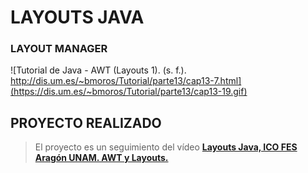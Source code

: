 # LAYOUTS JAVA

### LAYOUT MANAGER
![Tutorial de Java - AWT (Layouts 1). (s. f.). http://dis.um.es/~bmoros/Tutorial/parte13/cap13-7.html](https://dis.um.es/~bmoros/Tutorial/parte13/cap13-19.gif)
## PROYECTO REALIZADO
> El proyecto es un seguimiento del vídeo [**Layouts Java, ICO FES Aragón UNAM. AWT y Layouts.**](https://youtu.be/bKoCtHbOKXU)
